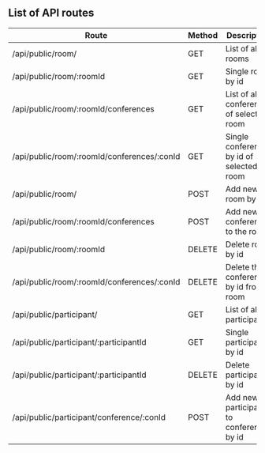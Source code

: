 ## List of API routes

|Route  |Method  | Description|
|--|--|--|
| /api/public/room/ |GET  |List of all rooms  |
| /api/public/room/:roomId |GET  |Single room by id  |
| /api/public/room/:roomId/conferences |GET| List of all conferences of selected room |
| /api/public/room/:roomId/conferences/:conId |GET  | Single conference by id of selected room  |
| /api/public/room/ |POST | Add new room by id|
| /api/public/room/:roomId/conferences |POST  | Add new conference to the room |
| /api/public/room/:roomId |DELETE | Delete room by id |
| /api/public/room/:roomId/conferences/:conId |DELETE| Delete the conference by id from room |
| /api/public/participant/ |GET| List of all participants |
| /api/public/participant/:participantId |GET| Single participant by id |
| /api/public/participant/:participantId |DELETE| Delete participant by id  |
| /api/public/participant/conference/:conId|POST| Add new participant to conference by id  |


